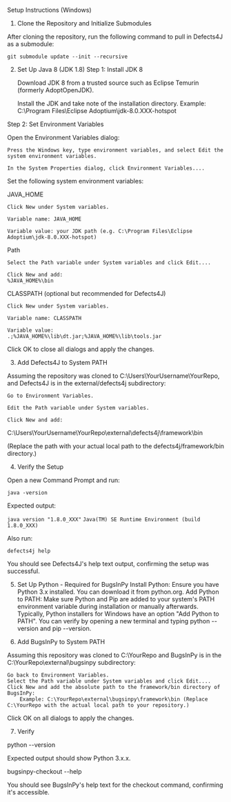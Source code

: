 Setup Instructions (Windows)
1. Clone the Repository and Initialize Submodules

After cloning the repository, run the following command to pull in Defects4J as a submodule:

`git submodule update --init --recursive`

2. Set Up Java 8 (JDK 1.8)
Step 1: Install JDK 8

    Download JDK 8 from a trusted source such as Eclipse Temurin (formerly AdoptOpenJDK).

    Install the JDK and take note of the installation directory. Example:
    C:\Program Files\Eclipse Adoptium\jdk-8.0.XXX-hotspot

Step 2: Set Environment Variables

Open the Environment Variables dialog:

    Press the Windows key, type environment variables, and select Edit the system environment variables.

    In the System Properties dialog, click Environment Variables....

Set the following system environment variables:

JAVA_HOME

    Click New under System variables.

    Variable name: JAVA_HOME

    Variable value: your JDK path (e.g. C:\Program Files\Eclipse Adoptium\jdk-8.0.XXX-hotspot)

Path

    Select the Path variable under System variables and click Edit....

    Click New and add:
    %JAVA_HOME%\bin

CLASSPATH (optional but recommended for Defects4J)

    Click New under System variables.

    Variable name: CLASSPATH

    Variable value:
    .;%JAVA_HOME%\lib\dt.jar;%JAVA_HOME%\lib\tools.jar

Click OK to close all dialogs and apply the changes.

3. Add Defects4J to System PATH

Assuming the repository was cloned to C:\Users\YourUsername\YourRepo, and Defects4J is in the external/defects4j subdirectory:

    Go to Environment Variables.

    Edit the Path variable under System variables.

    Click New and add:

C:\Users\YourUsername\YourRepo\external\defects4j\framework\bin

(Replace the path with your actual local path to the defects4j/framework/bin directory.)

4. Verify the Setup

Open a new Command Prompt and run:

`java -version`

Expected output:

`java version "1.8.0_XXX"`
`Java(TM) SE Runtime Environment (build 1.8.0_XXX)`

Also run:

`defects4j help`

You should see Defects4J's help text output, confirming the setup was successful.

5. Set Up Python - Required for BugsInPy
Install Python: Ensure you have Python 3.x installed. You can download it from python.org.
Add Python to PATH: Make sure Python and Pip are added to your system's PATH environment variable during installation or manually afterwards.
    Typically, Python installers for Windows have an option "Add Python to PATH".
    You can verify by opening a new terminal and typing python --version and pip --version.

6. Add BugsInPy to System PATH

Assuming this repository was cloned to C:\YourRepo and BugsInPy is in the C:\YourRepo\external\bugsinpy subdirectory:

    Go back to Environment Variables.
    Select the Path variable under System variables and click Edit....
    Click New and add the absolute path to the framework/bin directory of BugsInPy:
        Example: C:\YourRepo\external\bugsinpy\framework\bin (Replace C:\YourRepo with the actual local path to your repository.)

Click OK on all dialogs to apply the changes.

7. Verify

python --version

Expected output should show Python 3.x.x.

bugsinpy-checkout --help

You should see BugsInPy's help text for the checkout command, confirming it's accessible.